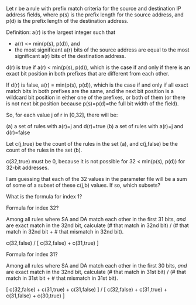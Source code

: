 Let r be a rule with prefix match criteria for the source and
destination IP address fields, where p(s) is the prefix length for the
source address, and p(d) is the prefix length of the destination
address.

Definition: a(r) is the largest integer such that

+ a(r) <= min(p(s), p(d)), and
+ the most significant a(r) bits of the source address are equal to
  the most significant a(r) bits of the destination address.

d(r) is true if a(r) < min(p(s), p(d)), which is the case if and only
if there is an exact bit position in both prefixes that are different
from each other.

If d(r) is false, a(r) = min(p(s), p(d)), which is the case if and
only if all exact match bits in both prefixes are the same, and the
next bit position is a wildcard bit position in either one of the
prefixes, or both of them (or there is not next bit position because
p(s)=p(d)=the full bit width of the field).


So, for each value j of r in [0,32], there will be:

(a) a set of rules with a(r)=j and d(r)=true
(b) a set of rules with a(r)=j and d(r)=false

Let c(j,true) be the count of the rules in the set (a), and c(j,false)
be the count of the rules in the set (b).

c(32,true) must be 0, because it is not possible for 32 < min(p(s),
p(d)) for 32-bit addresses.

I am guessing that each of the 32 values in the parameter file will be
a sum of some of a subset of these c(j,b) values.  If so, which
subsets?

What is the formula for index 1?


Formula for index 32?

Among all rules where SA and DA match each other in the first 31 bits,
_and_ are exact match in the 32nd bit, calculate (# that match in 32nd
bit) / (# that match in 32nd bit + # that mismatch in 32nd bit).

c(32,false) / [ c(32,false) + c(31,true) ]


Formula for index 31?

Among all rules where SA and DA match each other in the first 30 bits,
_and_ are exact match in the 32nd bit, calculate (# that match in 31st
bit) / (# that match in 31st bit + # that mismatch in 31st bit).

[ c(32,false) + c(31,true) + c(31,false) ] /
[ c(32,false) + c(31,true) + c(31,false) + c(30,true) ]
